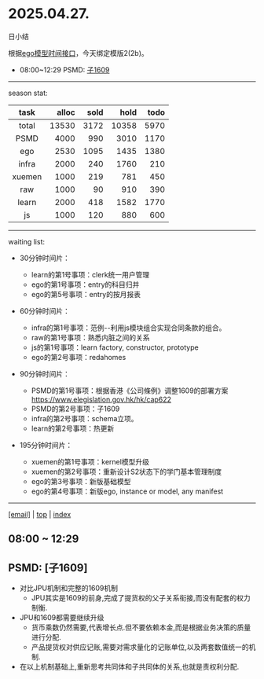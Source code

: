 # 2025.04.27.
日小结

<a id="top"></a>
根据[ego模型时间接口](https://gitee.com/hyg/blog/blob/master/timeflow.md)，今天绑定模版2(2b)。

<a id="index"></a>
- 08:00~12:29	PSMD: [子1609](#20250427080000)

---
season stat:

| task | alloc | sold | hold | todo |
| :---: | ---: | ---: | ---: | ---: |
| total | 13530 | 3172 | 10358 | 5970 |
| PSMD | 4000 | 990 | 3010 | 1170 |
| ego | 2530 | 1095 | 1435 | 1380 |
| infra | 2000 | 240 | 1760 | 210 |
| xuemen | 1000 | 219 | 781 | 450 |
| raw | 1000 | 90 | 910 | 390 |
| learn | 2000 | 418 | 1582 | 1770 |
| js | 1000 | 120 | 880 | 600 |

---
waiting list:


- 30分钟时间片：
  - learn的第1号事项：clerk统一用户管理
  - ego的第1号事项：entry的科目归并
  - ego的第5号事项：entry的按月报表

- 60分钟时间片：
  - infra的第1号事项：范例--利用js模块组合实现合同条款的组合。
  - raw的第1号事项：熟悉内脏之间的关系
  - js的第1号事项：learn factory, constructor, prototype
  - ego的第2号事项：redahomes

- 90分钟时间片：
  - PSMD的第1号事项：根据香港《公司條例》调整1609的部署方案 https://www.elegislation.gov.hk/hk/cap622
  - PSMD的第2号事项：子1609
  - infra的第2号事项：schema立项。
  - learn的第2号事项：热更新

- 195分钟时间片：
  - xuemen的第1号事项：kernel模型升级
  - xuemen的第2号事项：重新设计S2状态下的学门基本管理制度
  - ego的第3号事项：新版基础模型
  - ego的第4号事项：新版ego, instance or model, any manifest

---
<a href="mailto:huangyg@mars22.com?subject=关于2025.04.27.[子1609]任务&body=日期: 2025.04.27.%0D%0A序号: 4%0D%0A手稿:../../draft/2025/20250427.01.md%0D%0A---请勿修改邮件主题及以上内容 从下一行开始写您的想法---%0D%0A">[email]</a> | [top](#top) | [index](#index)
<a id="20250427080000"></a>
## 08:00 ~ 12:29
## PSMD: [子1609]

- 对比JPU机制和完整的1609机制
    - JPU其实是1609的前身,完成了提货权的父子关系衔接,而没有配套的权力制衡.
- JPU和1609都需要继续升级
    - 货币乘数仍然需要,代表增长点.但不要依赖本金,而是根据业务决策的质量进行分配.
    - 产品提货权对供应记账,需要对需求量化的记账单位,以及两套数值统一的机制.
- 在以上机制基础上,重新思考共同体和子共同体的关系,也就是责权利分配.
